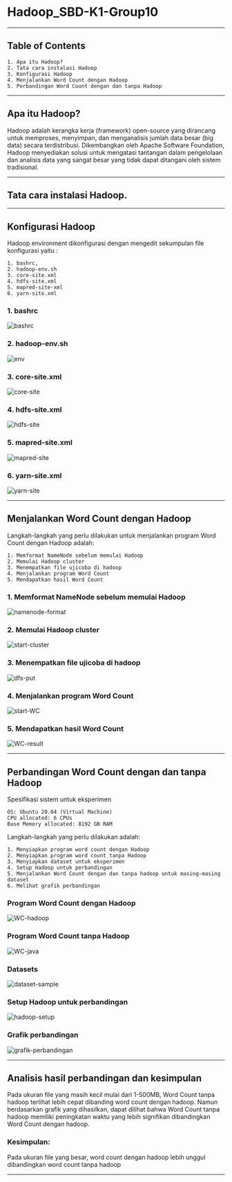 # Hadoop_SBD-K1-Group10

---
## Table of Contents
```
1. Apa itu Hadoop?
2. Tata cara instalasi Hadoop
3. Konfigurasi Hadoop
4. Menjalankan Word Count dengan Hadoop
5. Perbandingan Word Count dengan dan tanpa Hadoop
```
---

## Apa itu Hadoop?

Hadoop adalah kerangka kerja (framework) open-source yang dirancang untuk memproses, menyimpan, dan menganalisis jumlah data besar (big data) secara terdistribusi. Dikembangkan oleh Apache Software Foundation, Hadoop menyediakan solusi untuk mengatasi tantangan dalam pengelolaan dan analisis data yang sangat besar yang tidak dapat ditangani oleh sistem tradisional.

---

## Tata cara instalasi Hadoop.

---

## Konfigurasi Hadoop

Hadoop environment dikonfigurasi dengan mengedit sekumpulan file konfigurasi yaitu :
```
1. bashrc, 
2. hadoop-env.sh 
3. core-site.xml
4. hdfs-site.xml 
5. mapred-site-xml 
6. yarn-site.xml
```
### 1. bashrc

![bashrc](./Documentation/bashrc.jpg)

### 2. hadoop-env.sh

![env](./Documentation/hadoop-env.jpg)

### 3. core-site.xml

![core-site](./Documentation/core-site.jpg)

### 4. hdfs-site.xml

![hdfs-site](./Documentation/hdfs-site.jpg)

### 5. mapred-site.xml

![mapred-site](./Documentation/mapred-site.jpg)

### 6. yarn-site.xml

![yarn-site](./Documentation/yarn-site.jpg)

---

## Menjalankan Word Count dengan Hadoop

Langkah-langkah yang perlu dilakukan untuk menjalankan program Word Count dengan Hadoop adalah:
```
1. Memformat NameNode sebelum memulai Hadoop
2. Memulai Hadoop cluster
3. Menempatkan file ujicoba di hadoop
4. Menjalankan program Word Count
5. Mendapatkan hasil Word Count
```

### 1. Memformat NameNode sebelum memulai Hadoop

![namenode-format](./Documentation/namenode-format.jpg)

### 2. Memulai Hadoop cluster

![start-cluster](./Documentation/start-cluster.jpg)

### 3. Menempatkan file ujicoba di hadoop

![dfs-put](./Documentation/dfs-put.jpg)

### 4. Menjalankan program Word Count

![start-WC](./Documentation/start-WC.jpg)

### 5. Mendapatkan hasil Word Count

![WC-result](./Documentation/WC-result.jpg)

---

## Perbandingan Word Count dengan dan tanpa Hadoop

Spesifikasi sistem untuk eksperimen
```
OS: Ubuntu 20.04 (Virtual Machine)
CPU allocated: 6 CPUs
Base Memory allocated: 8192 GB RAM
```
Langkah-langkah yang perlu dilakukan adalah:
```
1. Menyiapkan program word count dengan Hadoop
2. Menyiapkan program word count tanpa Hadoop
3. Menyiapkan dataset untuk eksperimen
4. Setup Hadoop untuk perbandingan
5. Menjalankan Word Count dengan dan tanpa hadoop untuk masing-masing dataset
6. Melihat grafik perbandingan
```

### Program Word Count dengan Hadoop

![WC-hadoop](./Documentation/WC-Hadoop.jpg)

### Program Word Count tanpa Hadoop

![WC-java](./Documentation/WC-java.jpg)

### Datasets

![dataset-sample](./Documentation/dataset-sample.jpg)

### Setup Hadoop untuk perbandingan

![hadoop-setup](./Documentation/hadoop-setup.jpg)

### Grafik perbandingan

![grafik-perbandingan](./Documentation/grafik-perbandingan.jpg)

---
## Analisis hasil perbandingan dan kesimpulan

Pada ukuran file yang masih kecil mulai dari 1-500MB, Word Count tanpa hadoop terlihat lebih cepat dibanding word count dengan hadoop.
Namun berdasarkan grafik yang dihasilkan, dapat dilihat bahwa Word Count tanpa hadoop memiliki peningkatan waktu yang lebih signifikan dibandingkan Word Count dengan hadoop.

### Kesimpulan:

Pada ukuran file yang besar, word count dengan hadoop lebih unggul dibandingkan word count tanpa hadoop

---




